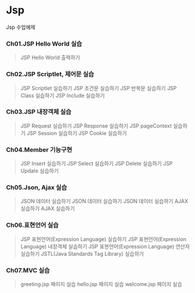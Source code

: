 # Jsp
Jsp 수업예제

### Ch01.JSP Hello World 실습
> JSP Hello World 출력하기

### Ch02.JSP Scriptlet, 제어문 실습
> JSP Scriptlet 실습하기
> JSP 조건문 실습하기
> JSP 반복문 실습하기
> JSP Class 실습하기
> JSP Include 실습하기

### Ch03.JSP 내장객체 실습
> JSP Request 실습하기
> JSP Response 실습하기
> JSP pageContext 실습하기
> JSP Session 실습하기
> JSP Cookie 실습하기

### Ch04.Member 기능구현
> JSP Insert 실습하기
> JSP Select 실습하기
> JSP Delete 실습하기
> JSP Update 실습하기

### Ch05.Json, Ajax 실습
> JSON 데이터 실습하기
> JSON 데이터 실습하기
> JSON 데이터 실습하기
> AJAX 실습하기
> AJAX 실습하기

### Ch06.표현언어 실습
>  JSP 표현언어(Expression Language) 실습하기
>  JSP 표현언어(Expression Language) 내장객체 실습하기
>  JSP 표현언어(Expression Language) 연산자 실습하기
>  JSTL(Java Standards Tag Library) 실습하기

### Ch07.MVC 실습
> greeting.jsp 페이지 실습
> hello.jsp 페이지 실습
> welcome.jsp 페이지 실습
